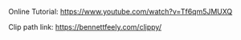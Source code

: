 Online Tutorial: https://www.youtube.com/watch?v=Tf6qm5JMUXQ

Clip path link: https://bennettfeely.com/clippy/
